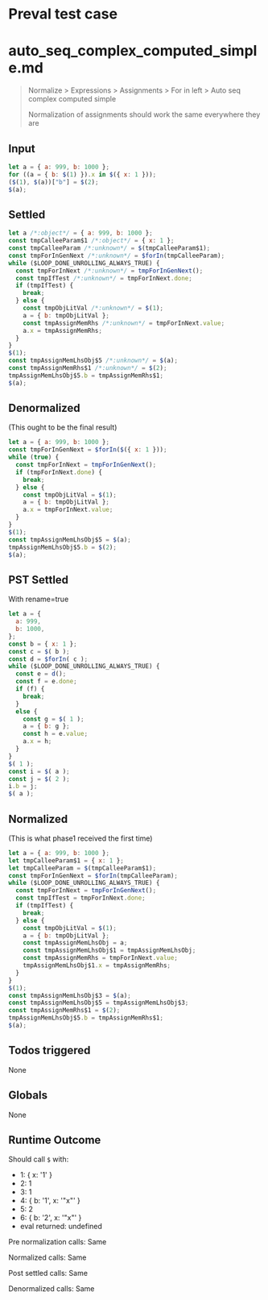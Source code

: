 # Preval test case

# auto_seq_complex_computed_simple.md

> Normalize > Expressions > Assignments > For in left > Auto seq complex computed simple
>
> Normalization of assignments should work the same everywhere they are

## Input

`````js filename=intro
let a = { a: 999, b: 1000 };
for ((a = { b: $(1) }).x in $({ x: 1 }));
($(1), $(a))["b"] = $(2);
$(a);
`````


## Settled


`````js filename=intro
let a /*:object*/ = { a: 999, b: 1000 };
const tmpCalleeParam$1 /*:object*/ = { x: 1 };
const tmpCalleeParam /*:unknown*/ = $(tmpCalleeParam$1);
const tmpForInGenNext /*:unknown*/ = $forIn(tmpCalleeParam);
while ($LOOP_DONE_UNROLLING_ALWAYS_TRUE) {
  const tmpForInNext /*:unknown*/ = tmpForInGenNext();
  const tmpIfTest /*:unknown*/ = tmpForInNext.done;
  if (tmpIfTest) {
    break;
  } else {
    const tmpObjLitVal /*:unknown*/ = $(1);
    a = { b: tmpObjLitVal };
    const tmpAssignMemRhs /*:unknown*/ = tmpForInNext.value;
    a.x = tmpAssignMemRhs;
  }
}
$(1);
const tmpAssignMemLhsObj$5 /*:unknown*/ = $(a);
const tmpAssignMemRhs$1 /*:unknown*/ = $(2);
tmpAssignMemLhsObj$5.b = tmpAssignMemRhs$1;
$(a);
`````


## Denormalized
(This ought to be the final result)

`````js filename=intro
let a = { a: 999, b: 1000 };
const tmpForInGenNext = $forIn($({ x: 1 }));
while (true) {
  const tmpForInNext = tmpForInGenNext();
  if (tmpForInNext.done) {
    break;
  } else {
    const tmpObjLitVal = $(1);
    a = { b: tmpObjLitVal };
    a.x = tmpForInNext.value;
  }
}
$(1);
const tmpAssignMemLhsObj$5 = $(a);
tmpAssignMemLhsObj$5.b = $(2);
$(a);
`````


## PST Settled
With rename=true

`````js filename=intro
let a = {
  a: 999,
  b: 1000,
};
const b = { x: 1 };
const c = $( b );
const d = $forIn( c );
while ($LOOP_DONE_UNROLLING_ALWAYS_TRUE) {
  const e = d();
  const f = e.done;
  if (f) {
    break;
  }
  else {
    const g = $( 1 );
    a = { b: g };
    const h = e.value;
    a.x = h;
  }
}
$( 1 );
const i = $( a );
const j = $( 2 );
i.b = j;
$( a );
`````


## Normalized
(This is what phase1 received the first time)

`````js filename=intro
let a = { a: 999, b: 1000 };
let tmpCalleeParam$1 = { x: 1 };
let tmpCalleeParam = $(tmpCalleeParam$1);
const tmpForInGenNext = $forIn(tmpCalleeParam);
while ($LOOP_DONE_UNROLLING_ALWAYS_TRUE) {
  const tmpForInNext = tmpForInGenNext();
  const tmpIfTest = tmpForInNext.done;
  if (tmpIfTest) {
    break;
  } else {
    const tmpObjLitVal = $(1);
    a = { b: tmpObjLitVal };
    const tmpAssignMemLhsObj = a;
    const tmpAssignMemLhsObj$1 = tmpAssignMemLhsObj;
    const tmpAssignMemRhs = tmpForInNext.value;
    tmpAssignMemLhsObj$1.x = tmpAssignMemRhs;
  }
}
$(1);
const tmpAssignMemLhsObj$3 = $(a);
const tmpAssignMemLhsObj$5 = tmpAssignMemLhsObj$3;
const tmpAssignMemRhs$1 = $(2);
tmpAssignMemLhsObj$5.b = tmpAssignMemRhs$1;
$(a);
`````


## Todos triggered


None


## Globals


None


## Runtime Outcome


Should call `$` with:
 - 1: { x: '1' }
 - 2: 1
 - 3: 1
 - 4: { b: '1', x: '"x"' }
 - 5: 2
 - 6: { b: '2', x: '"x"' }
 - eval returned: undefined

Pre normalization calls: Same

Normalized calls: Same

Post settled calls: Same

Denormalized calls: Same
